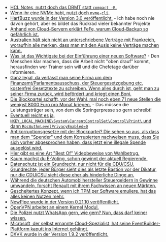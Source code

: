 * [HCL Notes, nutzt doch das DBMT statt `compact -B`.](https://blog.nashcom.de/nashcomblog.nsf/dx/domino-storage-optimization-why-are-there-still-customers-not-leveraging-the-full-potential.htm)
* [Wenn ihr eine NVMe habt, nutzt doch `nvme-cli`.](https://opensource.com/article/21/9/nvme-cli)
* [HarfBuzz wurde in der Version 3.0 veröffentlicht.](https://www.phoronix.com/scan.php?page=news_item&px=HarfBuzz-3.0) - Ich habe noch nie davon gehört, aber es bildet das Rückrad vieler bekannter Projekte
* [Anhand von Cloud-Servern erklärt FeFe, warum Cloud-Backup so gefährlich ist.](https://blog.fefe.de/?ts=9fb68b9e)
* [Australien hält sich nicht an unterschriebene Verträge mit Frankreich, woraufhin alle merken, dass man mit den Ausis keine Verträge machen kann.](https://blog.fefe.de/?ts=9fb6827c)
* [Was ist das Wichtigste bei der Einführung einer neuen Software?](https://www.opensourcerers.org/2021/09/20/how-to-scale-knowledge-transfer-and-keep-your-daily-business/) - Den Menschen klar machen, dass die Arbeit nicht "oben drauf" kommt, herausfinden wer Trainer sein will und die Chefetage darüber informieren.
* [Ganz legal, da verlässt man seine Firma um dem Finanzamt/Parlamentsausschuss, der Steuergesetzgebung etc. kostenfrei Gesetztexte zu schreiben. Wenn alles durch ist, geht man zu seiner Firma zurück, wird befördert und kriegt einen Boni.](https://blog.fefe.de/?ts=9fb6a0f0)
* [Die Blockpartei schafft, vor der Wahl, mal noch eben 71 neue Stellen die wenigst 8000 Euro pro Monat kriegen.](https://www.tagesspiegel.de/politik/vor-der-wahl-noch-schnell-die-getreuen-versorgen-operation-abendsonne-regierung-schafft-71-neue-hochbezahlte-stellen/27166574.html) - Das müssen die Leistungsträger sein, von dem die Springerpresse so gern schreibt!
* [Eventuell reicht es ja, `HKEY_LOCAL_MACHINE\System\CurrentControlSet\Control\Print\` und dann `RpcAuthnLevelPrivacyEnabled=0`](https://www.borncity.com/blog/2021/09/20/windows-september-2021-update-workaround-fr-druckprobleme/)
* [Antikorruptionsgesetze mit der Blockpartei? Die sehen so aus, als dass man dem "Spender" und dem Korrupierten nachweisen muss, dass Sie sich vorher abgesprochen haben, dass jetzt eine illegale Spende ausgelöst wird.](https://blog.fefe.de/?ts=9fb6be3f)
* [Hier gibt es eine Art "Best Of" Videobeweise von Wahlbetrug.](https://blog.fefe.de/?ts=9fb6b070)
* [Kaum machst du E-Voting, schon gewinnt der aktuell Regierende.](https://blog.fefe.de/?ts=9fb773b3)
* [Datenschutz ist ein Grundrecht, nur nicht für die CDU/CSU. Grundrechte, jeder Bürger sieht dies als letzte Bastion vor der Dikatur, nur die CDU/CSU sieht diese eher als hinderliche Dinge an.](https://www.kuketz-blog.de/die-deutsche-datenpolitik-der-cdu-csu-teil-3-strukturelle-nicht-veraenderung/)
* [Während die deutschen Automobilhersteller Steuergeldern in Gewinne umwandeln, forscht Renault mit ihrem Fachwissen an neuen Märkten.](https://www.sonnenseite.com/de/energie/kreislaufwirtschaftsmodell-gebrauchte-batterien-als-speicher/)
* [Gescheitertes Konzept, wenn ich TPM per Software emuliere, hat das alles keinen Nutzen mehr.](https://www.windowspro.de/tipp/virtuellen-tpm-vtpm-vmware-workstation-player-hinzufuegen)
* [NewPipe wurde in der Version 0.21.10 veröffentlicht.](https://newpipe.net/blog/pinned/release/newpipe-0.21.10-released/)
* [OpenVPN arbeitet an einem Kernel Modul.](https://www.phoronix.com/scan.php?page=news_item&px=OpenVPN-DCO-Kernel)
* [Die Polizei nutzt WhatsApp gern, wie gern? Nun, dass darf keiner wissen.](https://netzpolitik.org/2021/metadaten-kriminalaemter-schweigen-zu-abfragen-bei-whatsapp/)
* [Microsoft, der selbst ernannte Cloud-Spezialist, hat seine EventBuilder-Plattform kaputt ins Internet gehängt.](https://www.bleepingcomputer.com/news/security/eventbuilder-misconfiguration-exposes-microsoft-event-registrant-data/)
* [DXVK wurde in der Version 1.9.2 veröffentlicht.](https://www.phoronix.com/scan.php?page=news_item&px=DXVK-1.9.2-Released)

